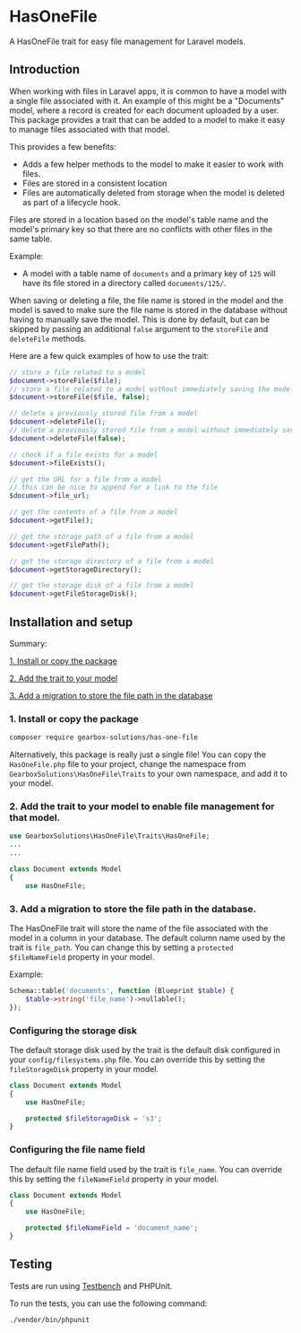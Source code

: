 # HasOneFile

A HasOneFile trait for easy file management for Laravel models.

## Introduction

When working with files in Laravel apps, it is common to have a model with a single file associated with it. An example of this might be a "Documents" model, where a record is created for each document uploaded by a user. This package provides a trait that can be added to a model to make it easy to manage files associated with that model.

This provides a few benefits:
 - Adds a few helper methods to the model to make it easier to work with files.
 - Files are stored in a consistent location
 - Files are automatically deleted from storage when the model is deleted as part of a lifecycle hook.

 Files are stored in a location based on the model's table name and the model's primary key so that there are no conflicts with other files in the same table.

 Example:
 - A model with a table name of `documents` and a primary key of `125` will have its file stored in a directory called `documents/125/`.

 When saving or deleting a file, the file name is stored in the model and the model is saved to make sure the file name is stored in the database without having to manually save the model. This is done by default, but can be skipped by passing an additional `false` argument to the `storeFile` and `deleteFile` methods.

Here are a few quick examples of how to use the trait:
```php
// store a file related to a model
$document->storeFile($file);
// store a file related to a model without immediately saving the model
$document->storeFile($file, false);

// delete a previously stored file from a model
$document->deleteFile();
// delete a previously stored file from a model without immediately saving the model
$document->deleteFile(false);

// check if a file exists for a model
$document->fileExists();

// get the URL for a file from a model
// this can be nice to append for a link to the file
$document->file_url;

// get the contents of a file from a model
$document->getFile();

// get the storage path of a file from a model
$document->getFilePath();

// get the storage directory of a file from a model
$document->getStorageDirectory();

// get the storage disk of a file from a model
$document->getFileStorageDisk();

```

## Installation and setup
Summary:

[1. Install or copy the package](#1-install-or-copy-the-package)

[2. Add the trait to your model](#2-add-the-trait-to-your-model-to-enable-file-management-for-that-model)

[3. Add a migration to store the file path in the database](#3-add-a-migration-to-store-the-file-path-in-the-database)

### 1. Install or copy the package
```bash
composer require gearbox-solutions/has-one-file
```

Alternatively, this package is really just a single file! You can copy the `HasOneFile.php` file to your project, change the namespace from `GearboxSolutions\HasOneFile\Traits` to your own namespace, and add it to your model.

### 2. Add the trait to your model to enable file management for that model.

```php
use GearboxSolutions\HasOneFile\Traits\HasOneFile;
...
...

class Document extends Model
{
    use HasOneFile;

```

### 3. Add a migration to store the file path in the database.
The HasOneFile trait will store the name of the file associated with the model in a column in your database. The default column name used by the trait is `file_path`. You can change this by setting a `protected $fileNameField` property in your model.

 Example:
```php
Schema::table('documents', function (Blueprint $table) {
    $table->string('file_name')->nullable();
});
```


### Configuring the storage disk

The default storage disk used by the trait is the default disk configured in your `config/filesystems.php` file. You can override this by setting the `fileStorageDisk` property in your model.

```php
class Document extends Model
{
    use HasOneFile;

    protected $fileStorageDisk = 's3';
}
```


### Configuring the file name field

The default file name field used by the trait is `file_name`. You can override this by setting the `fileNameField` property in your model.

```php
class Document extends Model
{
    use HasOneFile;

    protected $fileNameField = 'document_name';
}
```

## Testing

Tests are run using [Testbench](https://github.com/orchestral/testbench) and PHPUnit.

To run the tests, you can use the following command:
```bash
./vendor/bin/phpunit
```

